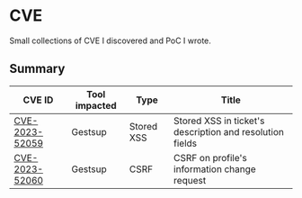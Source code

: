 # CVE

Small collections of CVE I discovered and PoC I wrote.

## Summary

| CVE ID                                     | Tool impacted | Type       | Title                                                           |
|--------------------------------------------|---------------|------------|-----------------------------------------------------------------|
| [CVE-2023-52059](CVE-2023-52059/README.md) | Gestsup       | Stored XSS | Stored XSS in ticket's description and resolution fields        |
| [CVE-2023-52060](CVE-2023-52060/README.md) | Gestsup       | CSRF       | CSRF on profile's information change request                    |
